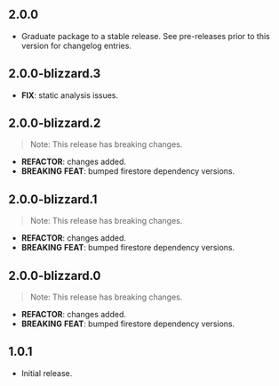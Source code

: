 ## 2.0.0

 - Graduate package to a stable release. See pre-releases prior to this version for changelog entries.

## 2.0.0-blizzard.3

 - **FIX**: static analysis issues.

## 2.0.0-blizzard.2

> Note: This release has breaking changes.

 - **REFACTOR**: changes added.
 - **BREAKING** **FEAT**: bumped firestore dependency versions.

## 2.0.0-blizzard.1

> Note: This release has breaking changes.

 - **REFACTOR**: changes added.
 - **BREAKING** **FEAT**: bumped firestore dependency versions.

## 2.0.0-blizzard.0

> Note: This release has breaking changes.

 - **REFACTOR**: changes added.
 - **BREAKING** **FEAT**: bumped firestore dependency versions.

## 1.0.1

* Initial release.
